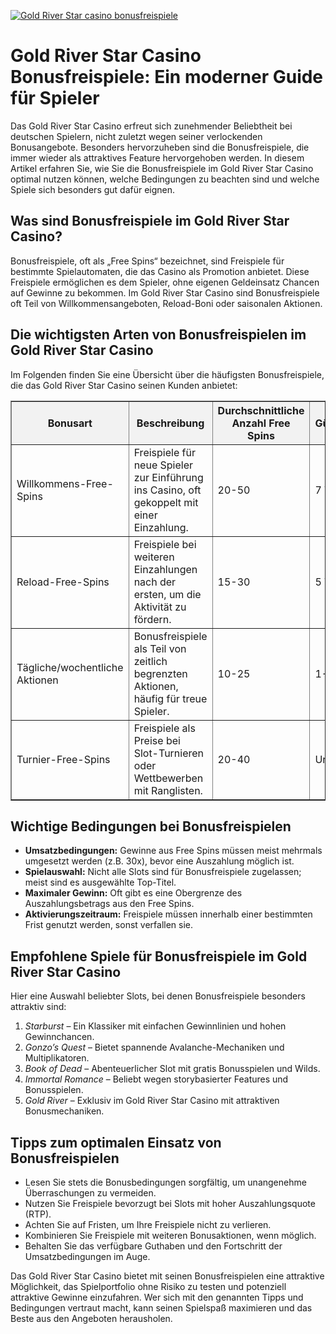 [![Gold River Star casino bonusfreispiele](https://123-caf.pages.dev/gitsignup.png)](https://vrmoo.ru/Bt82HjjY)

<h1>Gold River Star Casino Bonusfreispiele: Ein moderner Guide für Spieler</h1>  <p>Das Gold River Star Casino erfreut sich zunehmender Beliebtheit bei deutschen Spielern, nicht zuletzt wegen seiner verlockenden Bonusangebote. Besonders hervorzuheben sind die Bonusfreispiele, die immer wieder als attraktives Feature hervorgehoben werden. In diesem Artikel erfahren Sie, wie Sie die Bonusfreispiele im Gold River Star Casino optimal nutzen können, welche Bedingungen zu beachten sind und welche Spiele sich besonders gut dafür eignen.</p>  <h2>Was sind Bonusfreispiele im Gold River Star Casino?</h2>  <p>Bonusfreispiele, oft als „Free Spins“ bezeichnet, sind Freispiele für bestimmte Spielautomaten, die das Casino als Promotion anbietet. Diese Freispiele ermöglichen es dem Spieler, ohne eigenen Geldeinsatz Chancen auf Gewinne zu bekommen. Im Gold River Star Casino sind Bonusfreispiele oft Teil von Willkommensangeboten, Reload-Boni oder saisonalen Aktionen.</p>  <h2>Die wichtigsten Arten von Bonusfreispielen im Gold River Star Casino</h2>  <p>Im Folgenden finden Sie eine Übersicht über die häufigsten Bonusfreispiele, die das Gold River Star Casino seinen Kunden anbietet:</p>  <table border="1" cellpadding="8" cellspacing="0" style="border-collapse: collapse; width: 100%; max-width: 600px;">   <thead>     <tr style="background-color: #f2f2f2;">       <th>Bonusart</th>       <th>Beschreibung</th>       <th>Durchschnittliche Anzahl Free Spins</th>       <th>Gültigkeitsdauer</th>     </tr>   </thead>   <tbody>     <tr>       <td>Willkommens-Free-Spins</td>       <td>Freispiele für neue Spieler zur Einführung ins Casino, oft gekoppelt mit einer Einzahlung.</td>       <td>20-50</td>       <td>7 Tage</td>     </tr>     <tr>       <td>Reload-Free-Spins</td>       <td>Freispiele bei weiteren Einzahlungen nach der ersten, um die Aktivität zu fördern.</td>       <td>15-30</td>       <td>5 Tage</td>     </tr>     <tr>       <td>Tägliche/wochentliche Aktionen</td>       <td>Bonusfreispiele als Teil von zeitlich begrenzten Aktionen, häufig für treue Spieler.</td>       <td>10-25</td>       <td>1-3 Tage</td>     </tr>     <tr>       <td>Turnier-Free-Spins</td>       <td>Freispiele als Preise bei Slot-Turnieren oder Wettbewerben mit Ranglisten.</td>       <td>20-40</td>       <td>Unterschiedlich</td>     </tr>   </tbody> </table>  <h2>Wichtige Bedingungen bei Bonusfreispielen</h2>  <ul>   <li><strong>Umsatzbedingungen:</strong> Gewinne aus Free Spins müssen meist mehrmals umgesetzt werden (z.B. 30x), bevor eine Auszahlung möglich ist.</li>   <li><strong>Spielauswahl:</strong> Nicht alle Slots sind für Bonusfreispiele zugelassen; meist sind es ausgewählte Top-Titel.</li>   <li><strong>Maximaler Gewinn:</strong> Oft gibt es eine Obergrenze des Auszahlungsbetrags aus den Free Spins.</li>   <li><strong>Aktivierungszeitraum:</strong> Freispiele müssen innerhalb einer bestimmten Frist genutzt werden, sonst verfallen sie.</li> </ul>  <h2>Empfohlene Spiele für Bonusfreispiele im Gold River Star Casino</h2>  <p>Hier eine Auswahl beliebter Slots, bei denen Bonusfreispiele besonders attraktiv sind:</p>  <ol>   <li><em>Starburst</em> – Ein Klassiker mit einfachen Gewinnlinien und hohen Gewinnchancen.</li>   <li><em>Gonzo’s Quest</em> – Bietet spannende Avalanche-Mechaniken und Multiplikatoren.</li>   <li><em>Book of Dead</em> – Abenteuerlicher Slot mit gratis Bonusspielen und Wilds.</li>   <li><em>Immortal Romance</em> – Beliebt wegen storybasierter Features und Bonusspielen.</li>   <li><em>Gold River</em> – Exklusiv im Gold River Star Casino mit attraktiven Bonusmechaniken.</li> </ol>  <h2>Tipps zum optimalen Einsatz von Bonusfreispielen</h2>  <ul>   <li>Lesen Sie stets die Bonusbedingungen sorgfältig, um unangenehme Überraschungen zu vermeiden.</li>   <li>Nutzen Sie Freispiele bevorzugt bei Slots mit hoher Auszahlungsquote (RTP).</li>   <li>Achten Sie auf Fristen, um Ihre Freispiele nicht zu verlieren.</li>   <li>Kombinieren Sie Freispiele mit weiteren Bonusaktionen, wenn möglich.</li>   <li>Behalten Sie das verfügbare Guthaben und den Fortschritt der Umsatzbedingungen im Auge.</li> </ul>  <p>Das Gold River Star Casino bietet mit seinen Bonusfreispielen eine attraktive Möglichkeit, das Spielportfolio ohne Risiko zu testen und potenziell attraktive Gewinne einzufahren. Wer sich mit den genannten Tipps und Bedingungen vertraut macht, kann seinen Spielspaß maximieren und das Beste aus den Angeboten herausholen.</p>